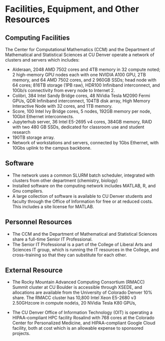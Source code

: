 # Facilities, Equipment, and Other Resources

## Computing Facilities 
The Center for Computational Mathematics (CCM) and the Department of Mathematical and Statistical Sciences at CU Denver operate a network of clusters and servers which includes:

*   Alderaan, 2048 AMD 7502 cores and 4TB memory in 32 compute noted; 2 high-memory GPU nodes each with one NVIDIA A100 GPU, 2TB memory, and 64 AMD 7502 cores, and 2 960GB SSDs; head node with 64 cores; 816TB storage (1PB raw), HDR100 Infiniband interconnect, and 10Gb/s connectivity from every node to Internet 2.
*   Colibri, 384 Intel Sandy Bridge cores, 48 NVidia Tesla M2090 Fermi GPUs, QDR Infiniband interconnect, 104TB disk array, High Memory Interactive Node with 32 cores, and 1TB memory.
*   Score, 100 Intel Ivy Bridge cores, 5 nodes, 192GB memory per node, 10Gbit Ethernet interconnects.
*   Jupyterhub server, 36 Intel E5-2695 v4  cores, 384GB memory, RAID with two 480 GB SSDs, dedicated for classroom use and student research
*   190TB storage array.
*   Network of workstations and servers, connected by 1Gbs Ethernet, with 10Gbs uplink to the campus backbone.

## Software
*   The network uses a common SLURM batch scheduler, integrated with clusters from other department (chemistry, biology)
*   Installed software on the computing network includes MATLAB, R, and Gnu compilers. 
*   A large collection of software is available to CU Denver students and faculty through the Office of Information for free or at reduced costs. This includes a site license for MATLAB.

## Personnel Resources
* The CCM and the Department of Mathematical and Statistical Sciences share a full-time Senior IT Professional. 
* The Senior IT Professional is a part of the College of Liberal Arts and Sciences IT group, which is running the IT resources in the College, and cross-training so that they can substitute for each other. 

## External Resource
* The Rocky Mountain Advanced Computing Consortium (RMACC) Summit cluster at CU Boulder is accessible through XSEDE, and allocations are available from the University of Colorado Denver 10% share. The RMACC cluster has 10,800 Intel Xeon E5-2680 v3 2.50GHzcore in compute node\s, 20 NVidia Tesla K80 GPUs, 

* The CU Denver Office of Information Technology (OIT) is operating a HIPAA-compliant HPC facility Rosalind with 768 cores at the Colorado Center for Personalized Medicine, and HIPAA-compliant Google Cloud facility, both at cost which is an allowable expense to sponsored projects.

                                
                                                                                                                                                         
                                                                                                                        
            
                                                                                                                                                                                                                                                                                                                                                                                                            
                   
                                                                                                        





